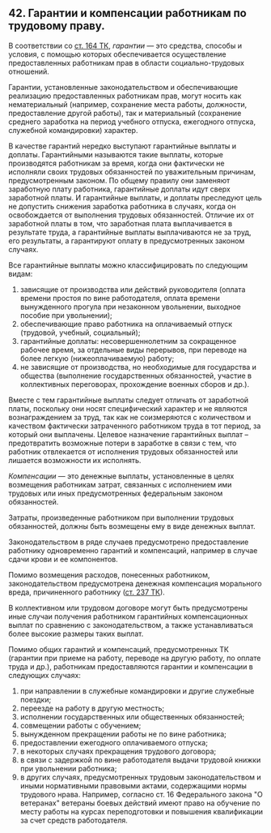 ﻿## 42. Гарантии и компенсации работникам по трудовому праву.

В соответствии со [ст. 164 ТК](https://zakonrf.info/tk/164/), *гарантии* —
это средства, способы и условия, с помощью которых обеспечивается осуществление
предоставленных работникам прав в области социально-трудовых отношений.

Гарантии, установленные законодательством и обеспечивающие реализацию
предоставленных работникам прав, могут носить как нематериальный (например,
сохранение места работы, должности, предоставление другой работы),
так и материальный (сохранение среднего заработка на период учебного отпуска,
ежегодного отпуска, служебной командировки) характер.

В качестве гарантий нередко выступают гарантийные выплаты и доплаты.
Гарантийными называются такие выплаты, которые производятся работникам
за время, когда они фактически не исполняли своих трудовых обязанностей
по уважительным причинам, предусмотренным законом. По общему правилу они
заменяют заработную плату работника, гарантийные доплаты идут сверх заработной
платы. И гарантийные выплаты, и доплаты преследуют цель не допустить снижения
заработка работника в случаях, когда он освобождается от выполнения трудовых
обязанностей. Отличие их от заработной платы в том, что заработная плата
выплачивается в результате труда, а гарантийные выплаты выплачиваются
не за труд, его результаты, а гарантируют оплату в предусмотренных законом
случаях.

Все гарантийные выплаты можно классифицировать по следующим видам:

1.  зависящие от производства или действий руководителя (оплата времени простоя
	по вине работодателя, оплата времени вынужденного прогула при незаконном
	увольнении, выходное пособие при увольнении);
2.  обеспечивающие право работника на оплачиваемый отпуск (трудовой, учебный,
	социальный);
3.  гарантийные доплаты: несовершеннолетним за сокращенное рабочее время,
	за отдельные виды перерывов, при переводе на более легкую
	(нижеоплачиваемую) работу;
4.  не зависящие от производства, но необходимые для государства и общества
	(выполнение государственных обязанностей, участие в коллективных
	переговорах, прохождение военных сборов и др.).

Вместе с тем гарантийные выплаты следует отличать от заработной платы,
поскольку они носят специфический характер и не являются вознаграждением
за труд, так как не соизмеряются с количеством и качеством фактически
затраченного работником труда в тот период, за который они выплачены.
Целевое назначение гарантийных выплат – предотвратить возможные потери
в заработке в связи с тем, что работник отвлекается от исполнения трудовых
обязанностей или лишается возможности их исполнять.

*Компенсации* — это денежные выплаты, установленные в целях возмещения
работникам затрат, связанных с исполнением ими трудовых или иных
предусмотренных федеральным законом обязанностей.

Затраты, произведенные работником при выполнении трудовых обязанностей,
должны быть возмещены ему в виде денежных выплат.

Законодательством в ряде случаев предусмотрено предоставление работнику
одновременно гарантий и компенсаций, например в случае сдачи крови
и ее компонентов.

Помимо возмещения расходов, понесенных работником, законодательством
предусмотрена денежная компенсация морального вреда, причиненного работнику
([ст. 237 ТК](https://zakonrf.info/tk/237/)).

В коллективном или трудовом договоре могут быть предусмотрены иные случаи
получения работником гарантийных компенсационных выплат по сравнению
с законодательством, а также устанавливаться более высокие размеры таких
выплат.

Помимо общих гарантий и компенсаций, предусмотренных ТК (гарантии при приеме
на работу, переводе на другую работу, по оплате труда и др.), работникам
предоставляются гарантии и компенсации в следующих случаях:

1) при направлении в служебные командировки и другие служебные поездки;
2) переезде на работу в другую местность;
3) исполнении государственных или общественных обязанностей;
4) совмещении работы с обучением;
5) вынужденном прекращении работы не по вине работника;
6) предоставлении ежегодного оплачиваемого отпуска;
7) в некоторых случаях прекращения трудового договора;
8) в связи с задержкой по вине работодателя выдачи трудовой книжки
  при увольнении работника;
9) в других случаях, предусмотренных трудовым законодательством
  и иными нормативными правовыми актами, содержащими нормы трудового нрава.
  Например, согласно ст. 16 Федерального закона "О ветеранах" ветераны боевых
  действий имеют право на обучение по месту работы на курсах переподготовки
  и повышения квалификации за счет средств работодателя.
